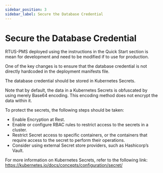 ```yaml
---
sidebar_position: 3
sidebar_label: Secure the Database Credential
---
```


# Secure the Database Credential

RTUS-PMS deployed using the instructions in the Quick Start section is mean for development and need to be modified if 
to use for production. 

One of the key changes is to ensure that the database credential is not directly hardcoded in the deployment manifests file.

The database credential should be stored in Kubernetes Secrets.

Note that by default, the data in a Kubernetes Secrets is obfuscated by using merely Base64 encoding. This encoding method does not encrypt the data within it.

To protect the secrets, the following steps should be taken:
-	Enable Encryption at Rest.
-	Enable or configure RBAC rules to restrict access to the secrets in a cluster.
-	Restrict Secret access to specific containers, or the containers that require access to the secret to perform their operations.
-	Consider using external Secret store providers, such as Hashicorp’s Vault.

For more information on Kubernetes Secrets, refer to the following link: https://kubernetes.io/docs/concepts/configuration/secret/


